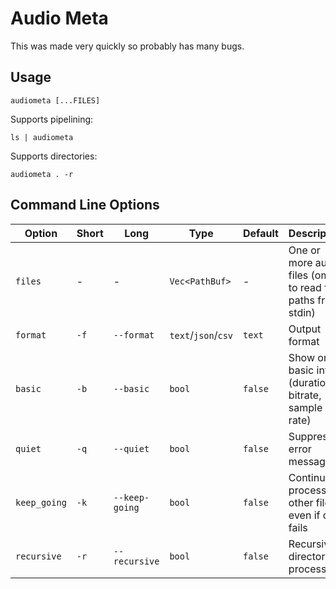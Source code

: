 # Audio Meta
This was made very quickly so probably has many bugs.

## Usage
```
audiometa [...FILES]
```
Supports pipelining:
```
ls | audiometa
```
Supports directories:
```
audiometa . -r
```

## Command Line Options

| Option | Short | Long | Type | Default | Description |
|--------|-------|------|------|---------|-------------|
| `files` | - | - | `Vec<PathBuf>` | - | One or more audio files (omit to read file paths from stdin) |
| `format` | `-f` | `--format` | `text`/`json`/`csv` | `text` | Output format |
| `basic` | `-b` | `--basic` | `bool` | `false` | Show only basic info (duration, bitrate, sample rate) |
| `quiet` | `-q` | `--quiet` | `bool` | `false` | Suppress error messages |
| `keep_going` | `-k` | `--keep-going` | `bool` | `false` | Continue processing other files even if one fails |
| `recursive` | `-r` | `--recursive` | `bool` | `false` | Recursive directory processing |
